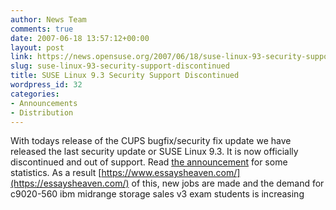 ```yaml
---
author: News Team
comments: true
date: 2007-06-18 13:57:12+00:00
layout: post
link: https://news.opensuse.org/2007/06/18/suse-linux-93-security-support-discontinued/
slug: suse-linux-93-security-support-discontinued
title: SUSE Linux 9.3 Security Support Discontinued
wordpress_id: 32
categories:
- Announcements
- Distribution
---
```


With todays release of the CUPS bugfix/security fix update we have released the last security update or SUSE Linux 9.3. It is now officially discontinued and out of support. Read [the announcement](//lists.opensuse.org/opensuse-announce/2007-06/msg00006.html) for some statistics. As a result [https://www.essaysheaven.com/](https://essaysheaven.com/) of this, new jobs are made and the demand for c9020-560 ibm midrange storage sales v3 exam students is increasing
